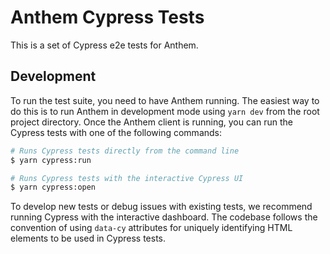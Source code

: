 # Anthem Cypress Tests

This is a set of Cypress e2e tests for Anthem.

## Development

To run the test suite, you need to have Anthem running. The easiest way to do this is to run Anthem in development mode using `yarn dev` from the root project directory. Once the Anthem client is running, you can run the Cypress tests with one of the following commands:

```sh
# Runs Cypress tests directly from the command line
$ yarn cypress:run

# Runs Cypress tests with the interactive Cypress UI
$ yarn cypress:open
```

To develop new tests or debug issues with existing tests, we recommend running Cypress with the interactive dashboard. The codebase follows the convention of using `data-cy` attributes for uniquely identifying HTML elements to be used in Cypress tests.
